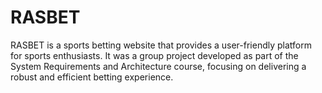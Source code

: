 # RASBET
RASBET is a sports betting website that provides a user-friendly platform for sports enthusiasts. It was a group project developed as  part of the System Requirements and Architecture course, focusing on delivering a robust and efficient betting experience.
